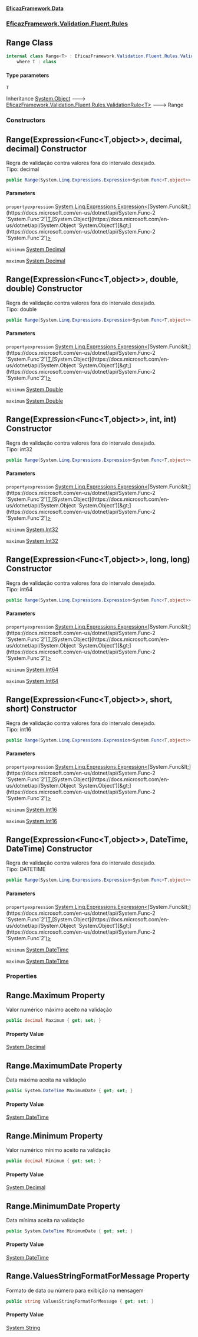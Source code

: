 #### [EficazFramework.Data](EficazFrameworkData.md 'EficazFramework Data')
### [EficazFramework.Validation.Fluent.Rules](EficazFrameworkData.md#EficazFramework.Validation.Fluent.Rules 'EficazFramework.Validation.Fluent.Rules')

## Range<T> Class

```csharp
internal class Range<T> : EficazFramework.Validation.Fluent.Rules.ValidationRule<T>
    where T : class
```
#### Type parameters

<a name='EficazFramework.Validation.Fluent.Rules.Range_T_.T'></a>

`T`

Inheritance [System.Object](https://docs.microsoft.com/en-us/dotnet/api/System.Object 'System.Object') &#129106; [EficazFramework.Validation.Fluent.Rules.ValidationRule&lt;](EficazFramework.Validation.Fluent.Rules/ValidationRule_T_.md 'EficazFramework.Validation.Fluent.Rules.ValidationRule<T>')[T](EficazFramework.Validation.Fluent.Rules/Range_T_.md#EficazFramework.Validation.Fluent.Rules.Range_T_.T 'EficazFramework.Validation.Fluent.Rules.Range<T>.T')[&gt;](EficazFramework.Validation.Fluent.Rules/ValidationRule_T_.md 'EficazFramework.Validation.Fluent.Rules.ValidationRule<T>') &#129106; Range<T>
### Constructors

<a name='EficazFramework.Validation.Fluent.Rules.Range_T_.Range(System.Linq.Expressions.Expression_System.Func_T,object__,decimal,decimal)'></a>

## Range(Expression<Func<T,object>>, decimal, decimal) Constructor

Regra de validação contra valores fora do intervalo desejado.  
Tipo: decimal

```csharp
public Range(System.Linq.Expressions.Expression<System.Func<T,object>> propertyexpression, decimal minimum, decimal maximum);
```
#### Parameters

<a name='EficazFramework.Validation.Fluent.Rules.Range_T_.Range(System.Linq.Expressions.Expression_System.Func_T,object__,decimal,decimal).propertyexpression'></a>

`propertyexpression` [System.Linq.Expressions.Expression&lt;](https://docs.microsoft.com/en-us/dotnet/api/System.Linq.Expressions.Expression-1 'System.Linq.Expressions.Expression`1')[System.Func&lt;](https://docs.microsoft.com/en-us/dotnet/api/System.Func-2 'System.Func`2')[T](EficazFramework.Validation.Fluent.Rules/Range_T_.md#EficazFramework.Validation.Fluent.Rules.Range_T_.T 'EficazFramework.Validation.Fluent.Rules.Range<T>.T')[,](https://docs.microsoft.com/en-us/dotnet/api/System.Func-2 'System.Func`2')[System.Object](https://docs.microsoft.com/en-us/dotnet/api/System.Object 'System.Object')[&gt;](https://docs.microsoft.com/en-us/dotnet/api/System.Func-2 'System.Func`2')[&gt;](https://docs.microsoft.com/en-us/dotnet/api/System.Linq.Expressions.Expression-1 'System.Linq.Expressions.Expression`1')

<a name='EficazFramework.Validation.Fluent.Rules.Range_T_.Range(System.Linq.Expressions.Expression_System.Func_T,object__,decimal,decimal).minimum'></a>

`minimum` [System.Decimal](https://docs.microsoft.com/en-us/dotnet/api/System.Decimal 'System.Decimal')

<a name='EficazFramework.Validation.Fluent.Rules.Range_T_.Range(System.Linq.Expressions.Expression_System.Func_T,object__,decimal,decimal).maximum'></a>

`maximum` [System.Decimal](https://docs.microsoft.com/en-us/dotnet/api/System.Decimal 'System.Decimal')

<a name='EficazFramework.Validation.Fluent.Rules.Range_T_.Range(System.Linq.Expressions.Expression_System.Func_T,object__,double,double)'></a>

## Range(Expression<Func<T,object>>, double, double) Constructor

Regra de validação contra valores fora do intervalo desejado.  
Tipo: double

```csharp
public Range(System.Linq.Expressions.Expression<System.Func<T,object>> propertyexpression, double minimum, double maximum);
```
#### Parameters

<a name='EficazFramework.Validation.Fluent.Rules.Range_T_.Range(System.Linq.Expressions.Expression_System.Func_T,object__,double,double).propertyexpression'></a>

`propertyexpression` [System.Linq.Expressions.Expression&lt;](https://docs.microsoft.com/en-us/dotnet/api/System.Linq.Expressions.Expression-1 'System.Linq.Expressions.Expression`1')[System.Func&lt;](https://docs.microsoft.com/en-us/dotnet/api/System.Func-2 'System.Func`2')[T](EficazFramework.Validation.Fluent.Rules/Range_T_.md#EficazFramework.Validation.Fluent.Rules.Range_T_.T 'EficazFramework.Validation.Fluent.Rules.Range<T>.T')[,](https://docs.microsoft.com/en-us/dotnet/api/System.Func-2 'System.Func`2')[System.Object](https://docs.microsoft.com/en-us/dotnet/api/System.Object 'System.Object')[&gt;](https://docs.microsoft.com/en-us/dotnet/api/System.Func-2 'System.Func`2')[&gt;](https://docs.microsoft.com/en-us/dotnet/api/System.Linq.Expressions.Expression-1 'System.Linq.Expressions.Expression`1')

<a name='EficazFramework.Validation.Fluent.Rules.Range_T_.Range(System.Linq.Expressions.Expression_System.Func_T,object__,double,double).minimum'></a>

`minimum` [System.Double](https://docs.microsoft.com/en-us/dotnet/api/System.Double 'System.Double')

<a name='EficazFramework.Validation.Fluent.Rules.Range_T_.Range(System.Linq.Expressions.Expression_System.Func_T,object__,double,double).maximum'></a>

`maximum` [System.Double](https://docs.microsoft.com/en-us/dotnet/api/System.Double 'System.Double')

<a name='EficazFramework.Validation.Fluent.Rules.Range_T_.Range(System.Linq.Expressions.Expression_System.Func_T,object__,int,int)'></a>

## Range(Expression<Func<T,object>>, int, int) Constructor

Regra de validação contra valores fora do intervalo desejado.  
Tipo: int32

```csharp
public Range(System.Linq.Expressions.Expression<System.Func<T,object>> propertyexpression, int minimum, int maximum);
```
#### Parameters

<a name='EficazFramework.Validation.Fluent.Rules.Range_T_.Range(System.Linq.Expressions.Expression_System.Func_T,object__,int,int).propertyexpression'></a>

`propertyexpression` [System.Linq.Expressions.Expression&lt;](https://docs.microsoft.com/en-us/dotnet/api/System.Linq.Expressions.Expression-1 'System.Linq.Expressions.Expression`1')[System.Func&lt;](https://docs.microsoft.com/en-us/dotnet/api/System.Func-2 'System.Func`2')[T](EficazFramework.Validation.Fluent.Rules/Range_T_.md#EficazFramework.Validation.Fluent.Rules.Range_T_.T 'EficazFramework.Validation.Fluent.Rules.Range<T>.T')[,](https://docs.microsoft.com/en-us/dotnet/api/System.Func-2 'System.Func`2')[System.Object](https://docs.microsoft.com/en-us/dotnet/api/System.Object 'System.Object')[&gt;](https://docs.microsoft.com/en-us/dotnet/api/System.Func-2 'System.Func`2')[&gt;](https://docs.microsoft.com/en-us/dotnet/api/System.Linq.Expressions.Expression-1 'System.Linq.Expressions.Expression`1')

<a name='EficazFramework.Validation.Fluent.Rules.Range_T_.Range(System.Linq.Expressions.Expression_System.Func_T,object__,int,int).minimum'></a>

`minimum` [System.Int32](https://docs.microsoft.com/en-us/dotnet/api/System.Int32 'System.Int32')

<a name='EficazFramework.Validation.Fluent.Rules.Range_T_.Range(System.Linq.Expressions.Expression_System.Func_T,object__,int,int).maximum'></a>

`maximum` [System.Int32](https://docs.microsoft.com/en-us/dotnet/api/System.Int32 'System.Int32')

<a name='EficazFramework.Validation.Fluent.Rules.Range_T_.Range(System.Linq.Expressions.Expression_System.Func_T,object__,long,long)'></a>

## Range(Expression<Func<T,object>>, long, long) Constructor

Regra de validação contra valores fora do intervalo desejado.  
Tipo: int64

```csharp
public Range(System.Linq.Expressions.Expression<System.Func<T,object>> propertyexpression, long minimum, long maximum);
```
#### Parameters

<a name='EficazFramework.Validation.Fluent.Rules.Range_T_.Range(System.Linq.Expressions.Expression_System.Func_T,object__,long,long).propertyexpression'></a>

`propertyexpression` [System.Linq.Expressions.Expression&lt;](https://docs.microsoft.com/en-us/dotnet/api/System.Linq.Expressions.Expression-1 'System.Linq.Expressions.Expression`1')[System.Func&lt;](https://docs.microsoft.com/en-us/dotnet/api/System.Func-2 'System.Func`2')[T](EficazFramework.Validation.Fluent.Rules/Range_T_.md#EficazFramework.Validation.Fluent.Rules.Range_T_.T 'EficazFramework.Validation.Fluent.Rules.Range<T>.T')[,](https://docs.microsoft.com/en-us/dotnet/api/System.Func-2 'System.Func`2')[System.Object](https://docs.microsoft.com/en-us/dotnet/api/System.Object 'System.Object')[&gt;](https://docs.microsoft.com/en-us/dotnet/api/System.Func-2 'System.Func`2')[&gt;](https://docs.microsoft.com/en-us/dotnet/api/System.Linq.Expressions.Expression-1 'System.Linq.Expressions.Expression`1')

<a name='EficazFramework.Validation.Fluent.Rules.Range_T_.Range(System.Linq.Expressions.Expression_System.Func_T,object__,long,long).minimum'></a>

`minimum` [System.Int64](https://docs.microsoft.com/en-us/dotnet/api/System.Int64 'System.Int64')

<a name='EficazFramework.Validation.Fluent.Rules.Range_T_.Range(System.Linq.Expressions.Expression_System.Func_T,object__,long,long).maximum'></a>

`maximum` [System.Int64](https://docs.microsoft.com/en-us/dotnet/api/System.Int64 'System.Int64')

<a name='EficazFramework.Validation.Fluent.Rules.Range_T_.Range(System.Linq.Expressions.Expression_System.Func_T,object__,short,short)'></a>

## Range(Expression<Func<T,object>>, short, short) Constructor

Regra de validação contra valores fora do intervalo desejado.  
Tipo: int16

```csharp
public Range(System.Linq.Expressions.Expression<System.Func<T,object>> propertyexpression, short minimum, short maximum);
```
#### Parameters

<a name='EficazFramework.Validation.Fluent.Rules.Range_T_.Range(System.Linq.Expressions.Expression_System.Func_T,object__,short,short).propertyexpression'></a>

`propertyexpression` [System.Linq.Expressions.Expression&lt;](https://docs.microsoft.com/en-us/dotnet/api/System.Linq.Expressions.Expression-1 'System.Linq.Expressions.Expression`1')[System.Func&lt;](https://docs.microsoft.com/en-us/dotnet/api/System.Func-2 'System.Func`2')[T](EficazFramework.Validation.Fluent.Rules/Range_T_.md#EficazFramework.Validation.Fluent.Rules.Range_T_.T 'EficazFramework.Validation.Fluent.Rules.Range<T>.T')[,](https://docs.microsoft.com/en-us/dotnet/api/System.Func-2 'System.Func`2')[System.Object](https://docs.microsoft.com/en-us/dotnet/api/System.Object 'System.Object')[&gt;](https://docs.microsoft.com/en-us/dotnet/api/System.Func-2 'System.Func`2')[&gt;](https://docs.microsoft.com/en-us/dotnet/api/System.Linq.Expressions.Expression-1 'System.Linq.Expressions.Expression`1')

<a name='EficazFramework.Validation.Fluent.Rules.Range_T_.Range(System.Linq.Expressions.Expression_System.Func_T,object__,short,short).minimum'></a>

`minimum` [System.Int16](https://docs.microsoft.com/en-us/dotnet/api/System.Int16 'System.Int16')

<a name='EficazFramework.Validation.Fluent.Rules.Range_T_.Range(System.Linq.Expressions.Expression_System.Func_T,object__,short,short).maximum'></a>

`maximum` [System.Int16](https://docs.microsoft.com/en-us/dotnet/api/System.Int16 'System.Int16')

<a name='EficazFramework.Validation.Fluent.Rules.Range_T_.Range(System.Linq.Expressions.Expression_System.Func_T,object__,System.DateTime,System.DateTime)'></a>

## Range(Expression<Func<T,object>>, DateTime, DateTime) Constructor

Regra de validação contra valores fora do intervalo desejado.  
Tipo: DATETIME

```csharp
public Range(System.Linq.Expressions.Expression<System.Func<T,object>> propertyexpression, System.DateTime minimum, System.DateTime maximum);
```
#### Parameters

<a name='EficazFramework.Validation.Fluent.Rules.Range_T_.Range(System.Linq.Expressions.Expression_System.Func_T,object__,System.DateTime,System.DateTime).propertyexpression'></a>

`propertyexpression` [System.Linq.Expressions.Expression&lt;](https://docs.microsoft.com/en-us/dotnet/api/System.Linq.Expressions.Expression-1 'System.Linq.Expressions.Expression`1')[System.Func&lt;](https://docs.microsoft.com/en-us/dotnet/api/System.Func-2 'System.Func`2')[T](EficazFramework.Validation.Fluent.Rules/Range_T_.md#EficazFramework.Validation.Fluent.Rules.Range_T_.T 'EficazFramework.Validation.Fluent.Rules.Range<T>.T')[,](https://docs.microsoft.com/en-us/dotnet/api/System.Func-2 'System.Func`2')[System.Object](https://docs.microsoft.com/en-us/dotnet/api/System.Object 'System.Object')[&gt;](https://docs.microsoft.com/en-us/dotnet/api/System.Func-2 'System.Func`2')[&gt;](https://docs.microsoft.com/en-us/dotnet/api/System.Linq.Expressions.Expression-1 'System.Linq.Expressions.Expression`1')

<a name='EficazFramework.Validation.Fluent.Rules.Range_T_.Range(System.Linq.Expressions.Expression_System.Func_T,object__,System.DateTime,System.DateTime).minimum'></a>

`minimum` [System.DateTime](https://docs.microsoft.com/en-us/dotnet/api/System.DateTime 'System.DateTime')

<a name='EficazFramework.Validation.Fluent.Rules.Range_T_.Range(System.Linq.Expressions.Expression_System.Func_T,object__,System.DateTime,System.DateTime).maximum'></a>

`maximum` [System.DateTime](https://docs.microsoft.com/en-us/dotnet/api/System.DateTime 'System.DateTime')
### Properties

<a name='EficazFramework.Validation.Fluent.Rules.Range_T_.Maximum'></a>

## Range<T>.Maximum Property

Valor numérico máximo aceito na validação

```csharp
public decimal Maximum { get; set; }
```

#### Property Value
[System.Decimal](https://docs.microsoft.com/en-us/dotnet/api/System.Decimal 'System.Decimal')

<a name='EficazFramework.Validation.Fluent.Rules.Range_T_.MaximumDate'></a>

## Range<T>.MaximumDate Property

Data máxima aceita na validação

```csharp
public System.DateTime MaximumDate { get; set; }
```

#### Property Value
[System.DateTime](https://docs.microsoft.com/en-us/dotnet/api/System.DateTime 'System.DateTime')

<a name='EficazFramework.Validation.Fluent.Rules.Range_T_.Minimum'></a>

## Range<T>.Minimum Property

Valor numérico mínimo aceito na validação

```csharp
public decimal Minimum { get; set; }
```

#### Property Value
[System.Decimal](https://docs.microsoft.com/en-us/dotnet/api/System.Decimal 'System.Decimal')

<a name='EficazFramework.Validation.Fluent.Rules.Range_T_.MinimumDate'></a>

## Range<T>.MinimumDate Property

Data mínima aceita na validação

```csharp
public System.DateTime MinimumDate { get; set; }
```

#### Property Value
[System.DateTime](https://docs.microsoft.com/en-us/dotnet/api/System.DateTime 'System.DateTime')

<a name='EficazFramework.Validation.Fluent.Rules.Range_T_.ValuesStringFormatForMessage'></a>

## Range<T>.ValuesStringFormatForMessage Property

Formato de data ou número para exibição na mensagem

```csharp
public string ValuesStringFormatForMessage { get; set; }
```

#### Property Value
[System.String](https://docs.microsoft.com/en-us/dotnet/api/System.String 'System.String')